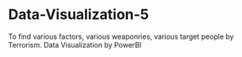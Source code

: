 # Data-Visualization-5
To find various factors, various weaponries, various target people by Terrorism. Data Visualization by PowerBI

